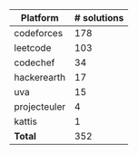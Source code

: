 Platform | # solutions
-------- | -----------
codeforces | 178
leetcode | 103
codechef | 34
hackerearth | 17
uva | 15
projecteuler | 4
kattis | 1
**Total** | 352
